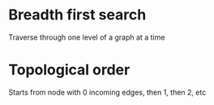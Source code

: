 # Breadth first search
Traverse through one level of a graph at a time

# Topological order
Starts from node with 0 incoming edges, then 1, then 2, etc